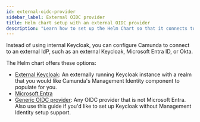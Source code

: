 ```yaml
---
id: external-oidc-provider
sidebar_label: External OIDC provider
title: Helm chart setup with an external OIDC provider
description: "Learn how to set up the Helm Chart so that it connects to an external OIDC provider (such as MS Entra or a separate Keycloak instance)"
---
```


Instead of using internal Keycloak, you can configure Camunda to connect to an external IdP, such as an external Keycloak, Microsoft Entra ID, or Okta.

The Helm chart offers these options:

- [External Keycloak](./external-keycloak.md): An externally running Keycloak instance with a realm that you would like Camunda's Management Identity component to populate for you.
- [Microsoft Entra](./microsoft-entra.md)
- [Generic OIDC provider](./generic-oidc-provider.md): Any OIDC provider that is not Microsoft Entra. Also use this guide if you'd like to set up Keycloak without Management Identity setup support.

